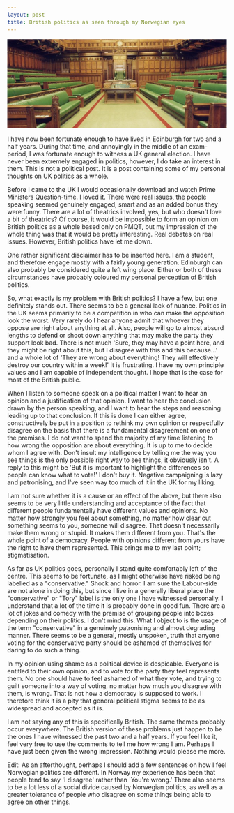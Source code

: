 ```yaml
---
layout: post
title: British politics as seen through my Norwegian eyes
---
```


![The house of commons](/img/commons.jpg)

I have now been fortunate enough to have lived in Edinburgh for two and a half years. During that time, and annoyingly in the middle of an exam-period, I was fortunate enough to witness a UK general election. I have never been extremely engaged in politics, however, I do take an interest in them. This is not a political post. It is a post containing some of my personal thoughts on UK politics as a whole.

Before I came to the UK I would occasionally download and watch Prime Ministers Question-time. I loved it. There were real issues, the people speaking seemed genuinely engaged, smart and as an added bonus they were funny. There are a lot of theatrics involved, yes, but who doesn't love a bit of theatrics? Of course, it would be impossible to form an opinion on British politics as a whole based only on PMQT, but my impression of the whole thing was that it would be pretty interesting. Real debates on real issues. However, British politics have let me down.

One rather significant disclaimer has to be inserted here. I am a student, and therefore engage mostly with a fairly young generation. Edinburgh can also probably be considered quite a left wing place. Either or both of these circumstances have probably coloured my personal perception of British politics.

So, what exactly is my problem with British politics? I have a few, but one definitely stands out. There seems to be a general lack of nuance. Politics in the UK seems primarily to be a competition in who can make the opposition look the worst. Very rarely do I hear anyone admit that whoever they oppose are right about anything at all. Also, people will go to almost absurd lengths to defend or shoot down anything that may make the party they support look bad. There is not much 'Sure, they may have a point here, and they might be right about this, but I disagree with this and this because...' and a whole lot of 'They are wrong about everything! They will effectively destroy our country within a week!' It is frustrating. I have my own principle values and I am capable of independent thought. I hope that is the case for most of the British public.

When I listen to someone speak on a political matter I want to hear an opinion and a justification of that opinion. I want to hear the conclusion drawn by the person speaking, and I want to hear the steps and reasoning leading up to that conclusion. If this is done I can either agree, constructively be put in a position to rethink my own opinion or respectfully disagree on the basis that there is a fundamental disagreement on one of the premises. I do not want to spend the majority of my time listening to how wrong the opposition are about everything. It is up to me to decide whom I agree with. Don't insult my intelligence by telling me the way you see things is the only possible right way to see things, it obviously isn't. A reply to this might be 'But it is important to highlight the differences so people can know what to vote!' I don't buy it. Negative campaigning is lazy and patronising, and I've seen way too much of it in the UK for my liking.

I am not sure whether it is a cause or an effect of the above, but there also seems to be very little understanding and acceptance of the fact that different people fundamentally have different values and opinions. No matter how strongly you feel about something, no matter how clear cut something seems to you, someone will disagree. That doesn't necessarily make them wrong or stupid. It makes them different from you. That's the whole point of a democracy. People with opinions different from yours have the right to have them represented. This brings me to my last point; stigmatisation.

As far as UK politics goes, personally I stand quite comfortably left of the centre. This seems to be fortunate, as I might otherwise have risked being labelled as a "conservative." Shock and horror. I am sure the Labour-side are not alone in doing this, but since I live in a generally liberal place the "conservative" or "Tory" label is the only one I have witnessed personally. I understand that a lot of the time it is probably done in good fun. There are a lot of jokes and comedy with the premise of grouping people into boxes depending on their politics. I don't mind this. What I object to is the usage of the term "conservative" in a genuinely patronising and almost degrading manner. There seems to be a general, mostly unspoken, truth that anyone voting for the conservative party should be ashamed of themselves for daring to do such a thing.

In my opinion using shame as a political device is despicable. Everyone is entitled to their own opinion, and to vote for the party they feel represents them. No one should have to feel ashamed of what they vote, and trying to guilt someone into a way of voting, no matter how much you disagree with them, is wrong. That is not how a democracy is supposed to work. I therefore think it is a pity that general political stigma seems to be as widespread and accepted as it is.

I am not saying any of this is specifically British. The same themes probably occur everywhere. The British version of these problems just happen to be the ones I have witnessed the past two and a half years. If you feel like it, feel very free to use the comments to tell me how wrong I am. Perhaps I have just been given the wrong impression. Nothing would please me more.

Edit: As an afterthought, perhaps I should add a few sentences on how I feel Norwegian politics are different. In Norway my experience has been that people tend to say 'I disagree' rather than 'You're wrong.' There also seems to be a lot less of a social divide caused by Norwegian politics, as well as a greater tolerance of people who disagree on some things being able to agree on other things.